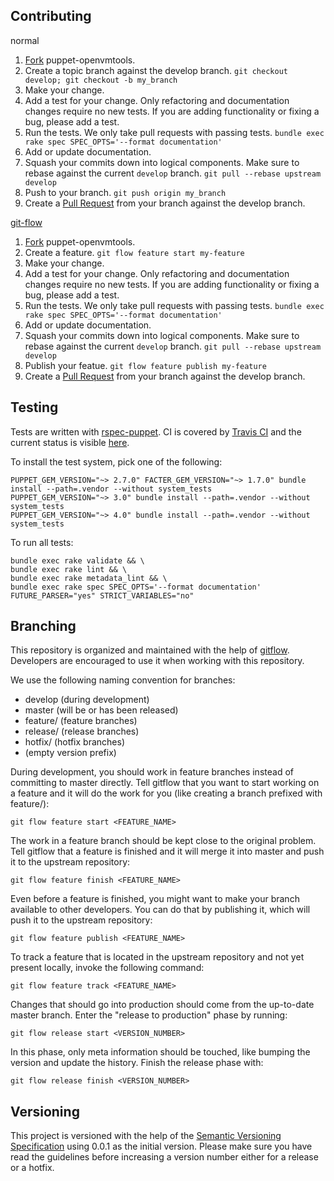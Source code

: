Contributing
------------

normal

  1. [Fork](http://help.github.com/forking/) puppet-openvmtools.
  2. Create a topic branch against the develop branch. `git checkout develop; git checkout -b my_branch`
  3. Make your change.
  4. Add a test for your change. Only refactoring and documentation changes require no new tests. If you are adding functionality or fixing a bug, please add a test.
  5. Run the tests. We only take pull requests with passing tests. `bundle exec rake spec SPEC_OPTS='--format documentation'`
  6. Add or update documentation.
  7. Squash your commits down into logical components. Make sure to rebase against the current `develop` branch. `git pull --rebase upstream develop`
  8. Push to your branch. `git push origin my_branch`
  9. Create a [Pull Request](http://help.github.com/pull-requests/) from your branch against the develop branch.

[git-flow](https://github.com/nvie/gitflow)

  1. [Fork](http://help.github.com/forking/) puppet-openvmtools.
  2. Create a feature. `git flow feature start my-feature`
  3. Make your change.
  4. Add a test for your change. Only refactoring and documentation changes require no new tests. If you are adding functionality or fixing a bug, please add a test.
  5. Run the tests. We only take pull requests with passing tests. `bundle exec rake spec SPEC_OPTS='--format documentation'`
  6. Add or update documentation.
  7. Squash your commits down into logical components. Make sure to rebase against the current `develop` branch. `git pull --rebase upstream develop`
  8. Publish your featue. `git flow feature publish my-feature`
  9. Create a [Pull Request](http://help.github.com/pull-requests/) from your branch against the develop branch.

Testing
-------

Tests are written with [rspec-puppet](http://rspec-puppet.com/). CI is covered by [Travis CI](http://about.travis-ci.org/) and the current status is visible [here](http://travis-ci.org/razorsedge/puppet-openvmtools).

To install the test system, pick one of the following:

    PUPPET_GEM_VERSION="~> 2.7.0" FACTER_GEM_VERSION="~> 1.7.0" bundle install --path=.vendor --without system_tests
    PUPPET_GEM_VERSION="~> 3.0" bundle install --path=.vendor --without system_tests
    PUPPET_GEM_VERSION="~> 4.0" bundle install --path=.vendor --without system_tests

To run all tests:

    bundle exec rake validate && \
    bundle exec rake lint && \
    bundle exec rake metadata_lint && \
    bundle exec rake spec SPEC_OPTS='--format documentation' FUTURE_PARSER="yes" STRICT_VARIABLES="no"

Branching
---------

This repository is organized and maintained with the help of [gitflow](https://github.com/nvie/gitflow). Developers are encouraged to use it when working with this repository.

We use the following naming convention for branches:

* develop (during development)
* master (will be or has been released)
* feature/<name> (feature branches)
* release/<name> (release branches)
* hotfix/<name> (hotfix branches)
* (empty version prefix)

During development, you should work in feature branches instead of committing to master directly. Tell gitflow that you want to start working on a feature and it will do the work for you (like creating a branch prefixed with feature/):

    git flow feature start <FEATURE_NAME>

The work in a feature branch should be kept close to the original problem. Tell gitflow that a feature is finished and it will merge it into master and push it to the upstream repository:

    git flow feature finish <FEATURE_NAME>

Even before a feature is finished, you might want to make your branch available to other developers. You can do that by publishing it, which will push it to the upstream repository:

    git flow feature publish <FEATURE_NAME>

To track a feature that is located in the upstream repository and not yet present locally, invoke the following command:

    git flow feature track <FEATURE_NAME>

Changes that should go into production should come from the up-to-date master branch. Enter the "release to production" phase by running:

    git flow release start <VERSION_NUMBER>

In this phase, only meta information should be touched, like bumping the version and update the history. Finish the release phase with:

    git flow release finish <VERSION_NUMBER>

Versioning
----------

This project is versioned with the help of the [Semantic Versioning Specification](http://semver.org/) using 0.0.1 as the initial version. Please make sure you have read the guidelines before increasing a version number either for a release or a hotfix.

